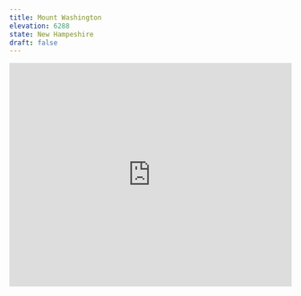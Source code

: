 ```yaml
---
title: Mount Washington 
elevation: 6288
state: New Hampeshire
draft: false
---
```

<iframe class="alltrails" src="https://www.alltrails.com/widget/trail/us/new-hampshire/mount-washington-and-monroe-via-ammonoosuc-ravine-trail?u=i&sh=q5vqbr" width="100%" height="400" frameborder="0" scrolling="no" marginheight="0" marginwidth="0" title="AllTrails: Trail Guides and Maps for Hiking, Camping, and Running"></iframe>

